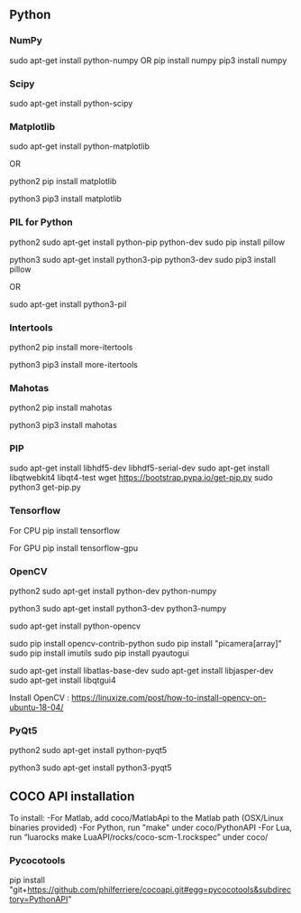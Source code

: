## Python

### NumPy

sudo apt-get install python-numpy
OR
pip install numpy
pip3 install numpy

### Scipy

sudo apt-get install python-scipy

### Matplotlib

sudo apt-get install python-matplotlib

OR

python2
pip install matplotlib

python3
pip3 install matplotlib

### PIL for Python

python2
sudo apt-get install python-pip python-dev
sudo pip install pillow

python3
sudo apt-get install python3-pip python3-dev
sudo pip3 install pillow

OR

sudo apt-get install python3-pil

### Intertools

python2
pip install more-itertools

python3
pip3 install more-itertools

### Mahotas

python2
pip install mahotas

python3
pip3 install mahotas

### PIP

sudo apt-get install libhdf5-dev libhdf5-serial-dev
sudo apt-get install libqtwebkit4 libqt4-test
wget https://bootstrap.pypa.io/get-pip.py
sudo python3 get-pip.py

### Tensorflow

For CPU
pip install tensorflow

For GPU
pip install tensorflow-gpu

### OpenCV

python2
sudo apt-get install python-dev python-numpy

python3
sudo apt-get install python3-dev python3-numpy

sudo apt-get install python-opencv

sudo pip install opencv-contrib-python
sudo pip install "picamera[array]"
sudo pip install imutils
sudo pip install pyautogui

sudo apt-get install libatlas-base-dev
sudo apt-get install libjasper-dev
sudo apt-get install libqtgui4

Install OpenCV : https://linuxize.com/post/how-to-install-opencv-on-ubuntu-18-04/

### PyQt5

python2
sudo apt-get install python-pyqt5

python3
sudo apt-get install python3-pyqt5

## COCO API installation

To install:
-For Matlab, add coco/MatlabApi to the Matlab path (OSX/Linux binaries provided)
-For Python, run "make" under coco/PythonAPI
-For Lua, run “luarocks make LuaAPI/rocks/coco-scm-1.rockspec” under coco/

### Pycocotools

pip install "git+https://github.com/philferriere/cocoapi.git#egg=pycocotools&subdirectory=PythonAPI"
